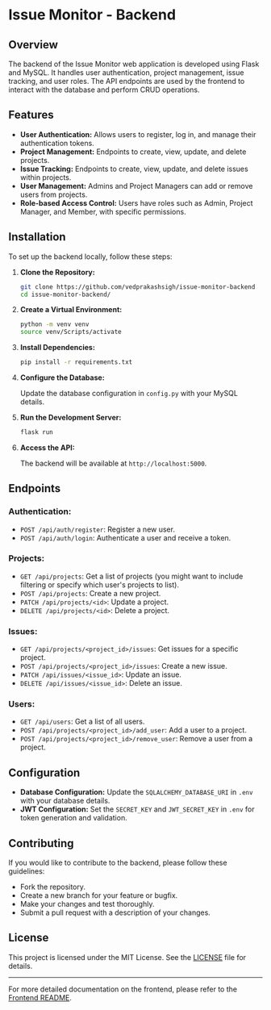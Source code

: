 # Issue Monitor - Backend

## Overview

The backend of the Issue Monitor web application is developed using Flask and MySQL. It handles user authentication, project management, issue tracking, and user roles. The API endpoints are used by the frontend to interact with the database and perform CRUD operations.

## Features

- **User Authentication:** Allows users to register, log in, and manage their authentication tokens.
- **Project Management:** Endpoints to create, view, update, and delete projects.
- **Issue Tracking:** Endpoints to create, view, update, and delete issues within projects.
- **User Management:** Admins and Project Managers can add or remove users from projects.
- **Role-based Access Control:** Users have roles such as Admin, Project Manager, and Member, with specific permissions.

## Installation

To set up the backend locally, follow these steps:

1. **Clone the Repository:**

   ```bash
   git clone https://github.com/vedprakashsigh/issue-monitor-backend
   cd issue-monitor-backend/
   ```

2. **Create a Virtual Environment:**

   ```bash
   python -m venv venv
   source venv/Scripts/activate
   ```

3. **Install Dependencies:**

   ```bash
   pip install -r requirements.txt
   ```

4. **Configure the Database:**

   Update the database configuration in `config.py` with your MySQL details.

5. **Run the Development Server:**

   ```bash
   flask run
   ```

6. **Access the API:**

   The backend will be available at `http://localhost:5000`.

## Endpoints

### **Authentication:**

- `POST /api/auth/register`: Register a new user.
- `POST /api/auth/login`: Authenticate a user and receive a token.

### **Projects:**

- `GET /api/projects`: Get a list of projects (you might want to include filtering or specify which user's projects to list).
- `POST /api/projects`: Create a new project.
- `PATCH /api/projects/<id>`: Update a project.
- `DELETE /api/projects/<id>`: Delete a project.

### **Issues:**

- `GET /api/projects/<project_id>/issues`: Get issues for a specific project.
- `POST /api/projects/<project_id>/issues`: Create a new issue.
- `PATCH /api/issues/<issue_id>`: Update an issue.
- `DELETE /api/issues/<issue_id>`: Delete an issue.

### **Users:**

- `GET /api/users`: Get a list of all users.
- `POST /api/projects/<project_id>/add_user`: Add a user to a project.
- `POST /api/projects/<project_id>/remove_user`: Remove a user from a project.

## Configuration

- **Database Configuration:** Update the `SQLALCHEMY_DATABASE_URI` in `.env` with your database details.
- **JWT Configuration:** Set the `SECRET_KEY` and `JWT_SECRET_KEY` in `.env` for token generation and validation.

## Contributing

If you would like to contribute to the backend, please follow these guidelines:

- Fork the repository.
- Create a new branch for your feature or bugfix.
- Make your changes and test thoroughly.
- Submit a pull request with a description of your changes.

## License

This project is licensed under the MIT License. See the [LICENSE](LICENSE) file for details.

---

For more detailed documentation on the frontend, please refer to the [Frontend README](https://github.com/vedprakashsigh/issue-monitor-frontend/).
